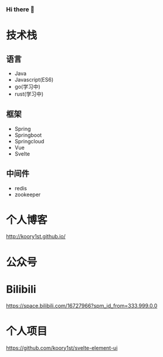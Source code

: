 ### Hi there 👋

# 技术栈
## 语言
- Java
- Javascript(ES6)
- go(学习中)
- rust(学习中)

## 框架
- Spring
- Springboot
- Springcloud
- Vue
- Svelte

## 中间件
- redis
- zookeeper


# 个人博客
http://koory1st.github.io/

# 公众号

# Bilibili
https://space.bilibili.com/16727966?spm_id_from=333.999.0.0

# 个人项目
https://github.com/koory1st/svelte-element-ui

<!--
**koory1st/koory1st** is a ✨ _special_ ✨ repository because its `README.md` (this file) appears on your GitHub profile.

Here are some ideas to get you started:

- 🔭 I’m currently working on ...
- 🌱 I’m currently learning ...
- 👯 I’m looking to collaborate on ...
- 🤔 I’m looking for help with ...
- 💬 Ask me about ...
- 📫 How to reach me: ...
- 😄 Pronouns: ...
- ⚡ Fun fact: ...
-->
